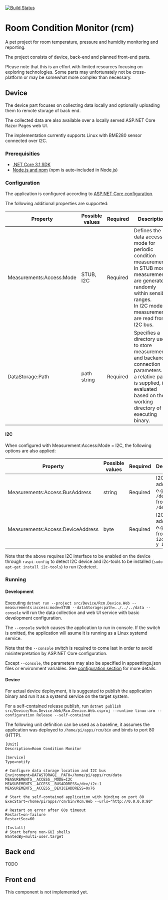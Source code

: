 [![Build Status](https://dev.azure.com/zdenek-jelinek/home-room-condition-monitor/_apis/build/status/zdenek-jelinek.home-room-condition-monitor?branchName=master)](https://dev.azure.com/zdenek-jelinek/home-room-condition-monitor/_build/latest?definitionId=1&branchName=master)

# Room Condition Monitor (rcm)
A pet project for room temperature, pressure and humidity monitoring and reporting.

The project consists of device, back-end and planned front-end parts.

Please note that this is an effort with limited resources focusing on exploring technologies.
Some parts may unfortunately not be cross-platform or may be somewhat more complex than necessary.

## Device
The device part focuses on collecting data locally and optionally uploading them to remote storage of back end.

The collected data are also available over a locally served ASP.NET Core Razor Pages web UI.

The implementation currently supports Linux with BME280 sensor connected over I2C.

### Prerequisities
* [.NET Core 3.1 SDK](https://dotnet.microsoft.com/download)
* [Node.js and npm](https://nodejs.org/en/) (npm is auto-included in Node.js)

### Configuration
The application is configured according to [ASP.NET Core configuration](https://docs.microsoft.com/en-us/aspnet/core/fundamentals/configuration/?view=aspnetcore-3.1).

The following additional properties are supported:

| Property | Possible values | Required | Description |
| --- | --- | --- | --- |
| Measurements:Access:Mode | STUB, I2C | Required | Defines the data access mode for periodic condition measurements.<br>In STUB mode, measurements are generated randomly within sensible ranges.<br>In I2C mode, measurements are read from I2C bus. |
| DataStorage:Path | path string | Required | Specifies a directory used to store measurements and backend connection parameters. If a relative path is supplied, it is evaluated based on the working directory of the executing binary. |


#### I2C
When configured with Measurement:Access:Mode = I2C, the following options are also applied:

| Property | Possible values | Required | Description |
| --- | --- | --- | --- |
| Measurements:Access:BusAddress | string | Required | I2C bus address, e.g. `/dev/i2c-1` from `ls /dev/*i2c*` |
| Measurements:Access:DeviceAddress | byte | Required | I2C device address, e.g. `0x76` from `i2cdetect -y 1` |

Note that the above requires I2C interface to be enabled on the device through `raspi-config` to detect I2C device and i2c-tools to be installed (`sudo apt-get install i2c-tools`) to run i2cdetect.

### Running
#### Development
Executing  `dotnet run --project src/Device/Rcm.Device.Web --measurements:access:mode=STUB --dataStorage:path=../../../data --console` will run the data collection and web UI service with basic development configuration.  

The `--console` switch causes the application to run in console. If the switch is omitted, the application will asume it is running as a Linux systemd service.

Note that the `--console` switch is required to come last in order to avoid misinterpretation by ASP.NET Core configuration.

Except `--console`, the parameters may also be specified in appsettings.json files or environment variables. See [configuration section](#configuration) for more details.

#### Device
For actual device deployment, it is suggested to publish the application binary and run it as a systemd service on the target system.

For a self-contained release publish, run `dotnet publish src/Device/Rcm.Device.Web/Rcm.Device.Web.csproj --runtime linux-arm --configuration Release --self-contained`

The following unit definition can be used as a baseline, it assumes the application was deployed to `/home/pi/apps/rcm/bin` and binds to port 80 (HTTP).
```
[Unit]
Description=Room Condition Monitor

[Service]
Type=notify

# Configure data storage location and I2C bus
Environment=DATASTORAGE__PATH=/home/pi/apps/rcm/data MEASUREMENTS__ACCESS__MODE=I2C MEASUREMENTS__ACCESS__BUSADDRESS=/dev/i2c-1 MEASUREMENTS__ACCESS__DEVICEADDRESS=0x76

# Start the self-contained application with binding on port 80
ExecStart=/home/pi/apps/rcm/bin/Rcm.Web --urls="http://0.0.0.0:80"

# Restart on error after 60s timeout
Restart=on-failure
RestartSec=60

[Install]
# Start before non-GUI shells
WantedBy=multi-user.target
```

## Back end
TODO

## Front end
This component is not implemented yet.
